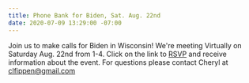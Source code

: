 ```yaml
---
title: Phone Bank for Biden, Sat. Aug. 22nd
date: 2020-07-09 13:29:00 -07:00
---
```


Join us to make calls for Biden in Wisconsin! 
We're meeting Virtually on Saturday Aug. 22nd from 1-4.  Click on the link to [RSVP](https://docs.google.com/forms/d/e/1FAIpQLSd0CiFKlI060Xwg4jcwhZHBcYWuPWsLpMvt30lTTuFyHep7yg/viewform) and receive information about the event. For questions please contact Cheryl at clfippen@gmail.com
